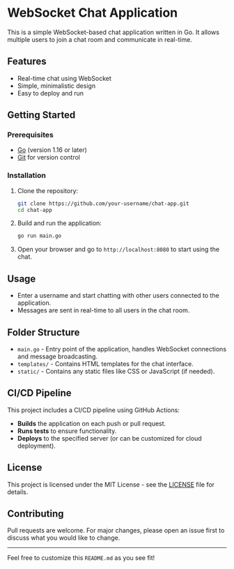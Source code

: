 # WebSocket Chat Application

This is a simple WebSocket-based chat application written in Go. It allows multiple users to join a chat room and communicate in real-time.

## Features

- Real-time chat using WebSocket
- Simple, minimalistic design
- Easy to deploy and run

## Getting Started

### Prerequisites

- [Go](https://golang.org/doc/install) (version 1.16 or later)
- [Git](https://git-scm.com/) for version control

### Installation

1. Clone the repository:

    ```bash
    git clone https://github.com/your-username/chat-app.git
    cd chat-app
    ```

2. Build and run the application:

    ```bash
    go run main.go
    ```

3. Open your browser and go to `http://localhost:8080` to start using the chat.

## Usage

- Enter a username and start chatting with other users connected to the application.
- Messages are sent in real-time to all users in the chat room.

## Folder Structure

- `main.go` - Entry point of the application, handles WebSocket connections and message broadcasting.
- `templates/` - Contains HTML templates for the chat interface.
- `static/` - Contains any static files like CSS or JavaScript (if needed).

## CI/CD Pipeline

This project includes a CI/CD pipeline using GitHub Actions:

- **Builds** the application on each push or pull request.
- **Runs tests** to ensure functionality.
- **Deploys** to the specified server (or can be customized for cloud deployment).

## License

This project is licensed under the MIT License - see the [LICENSE](LICENSE) file for details.

## Contributing

Pull requests are welcome. For major changes, please open an issue first to discuss what you would like to change.

---

Feel free to customize this `README.md` as you see fit!
